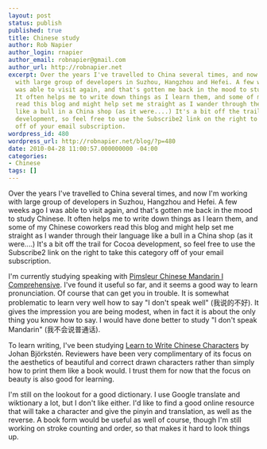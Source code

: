 ```yaml
---
layout: post
status: publish
published: true
title: Chinese study
author: Rob Napier
author_login: rnapier
author_email: robnapier@gmail.com
author_url: http://robnapier.net
excerpt: Over the years I've travelled to China several times, and now I'm working
  with large group of developers in Suzhou, Hangzhou and Hefei. A few weeks ago I
  was able to visit again, and that's gotten me back in the mood to study Chinese.
  It often helps me to write down things as I learn them, and some of my Chinese coworkers
  read this blog and might help set me straight as I wander through their language
  like a bull in a China shop (as it were....) It's a bit off the trail for Cocoa
  development, so feel free to use the Subscribe2 link on the right to take this category
  off of your email subscription.
wordpress_id: 480
wordpress_url: http://robnapier.net/blog/?p=480
date: 2010-04-28 11:00:57.000000000 -04:00
categories:
- Chinese
tags: []
---
```

Over the years I've travelled to China several times, and now I'm working with large group of developers in Suzhou, Hangzhou and Hefei. A few weeks ago I was able to visit again, and that's gotten me back in the mood to study Chinese. It often helps me to write down things as I learn them, and some of my Chinese coworkers read this blog and might help set me straight as I wander through their language like a bull in a China shop (as it were....) It's a bit off the trail for Cocoa development, so feel free to use the Subscribe2 link on the right to take this category off of your email subscription.<!-- more -->

I'm currently studying speaking with <a href="http://www.pimsleur.com/Learn-Chinese-Mandarin/Chinese-Mandarin-I-Comprehensive/9780671790615">Pimsleur Chinese Mandarin I Comprehensive</a>. I've found it useful so far, and it seems a good way to learn pronunciation. Of course that can get you in trouble. It is somewhat problematic to learn very well how to say "I don't speak well" (我说的不好). It gives the impression you are being modest, when in fact it is about the only thing you know how to say. I would have done better to study "I don't speak Mandarin" (我不会说普通话).

To learn writing, I've been studying <a href="http://www.amazon.com/Learn-Write-Chinese-Characters-Language/dp/0300057717">Learn to Write Chinese Characters</a> by Johan Björkstén. Reviewers have been very complimentary of its focus on the aesthetics of beautiful and correct drawn characters rather than simply how to print them like a book would. I trust them for now that the focus on beauty is also good for learning.

I'm still on the lookout for a good dictionary. I use Google translate and wiktionary a lot, but I don't like either. I'd like to find a good online resource that will take a character and give the pinyin and translation, as well as the reverse. A book form would be useful as well of course, though I'm still working on stroke counting and order, so that makes it hard to look things up.
